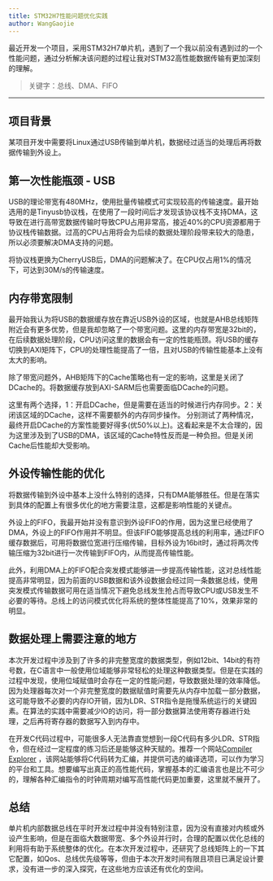 ```yaml
---
title: STM32H7性能问题优化实践
author: WangGaojie
---
```


最近开发一个项目，采用STM32H7单片机，遇到了一个我以前没有遇到过的一个性能问题，通过分析解决该问题的过程让我对STM32高性能数据传输有更加深刻的理解。

> 关键字：总线、DMA、FIFO
---

## 项目背景
某项目开发中需要将Linux通过USB传输到单片机，数据经过适当的处理后再将数据传输到外设上。

## 第一次性能瓶颈 - USB
USB的理论带宽有480MHz，使用批量传输模式可实现较高的传输速度。最开始选用的是Tinyusb协议栈，在使用了一段时间后才发现该协议栈不支持DMA，这导致在进行高带宽数据传输时导致CPU占用非常高，接近40%的CPU资源都用于协议栈传输数据。过高的CPU占用将会为后续的数据处理阶段带来较大的隐患，所以必须要解决DMA支持的问题。

将协议栈更换为CherryUSB后，DMA的问题解决了。在CPU仅占用1%的情况下，可达到30M/s的传输速度。

## 内存带宽限制
最开始我认为将USB的数据缓存放在靠近USB外设的区域，也就是AHB总线矩阵附近会有更多优势，但是我却忽略了一个带宽问题。这里的内存带宽是32bit的，在后续数据处理阶段，CPU访问这里的数据会有一定的性能瓶颈。将USB的缓存切换到AXI矩阵下，CPU的处理性能提高了一倍，且对USB的传输性能基本上没有太大的影响。

除了带宽问题外，AHB矩阵下的Cache策略也有一定的影响，这里是关闭了DCache的。将数据缓存放到AXI-SARM后也需要面临DCache的问题。

这里有两个选择，1：开启DCache，但是需要在适当的时候进行内存同步。2：关闭该区域的DCache，这样不需要额外的内存同步操作。
分别测试了两种情况，最终开启DCache的方案性能要好得多(优50%以上)。这看起来是不太合理的，因为这里涉及到了USB的DMA，该区域的Cache特性反而是一种负担。但是关闭Cache后性能却大受影响。

## 外设传输性能的优化
将数据传输到外设中基本上没什么特别的选择，只有DMA能够胜任。但是在落实到具体的配置上有很多优化的地方需要注意，这都是影响性能的关键点。

外设上的FIFO，我最开始并没有意识到外设FIFO的作用，因为这里已经使用了DMA，外设上的FIFO作用并不明显。但该FIFO能够提高总线的利用率，通过FIFO缓存数据后，可用将数据位宽进行压缩传输，目标外设为16bit时，通过将两次传输压缩为32bit进行一次传输到FIFO内，从而提高传输性能。

此外，利用DMA上的FIFO配合突发模式能够进一步提高传输性能，这对总线性能提高非常明显，因为前面的USB数据和该外设数据会经过同一条数据总线，使用突发模式传输数据可用在适当情况下避免总线发生抢占而导致CPU或USB发生不必要的等待。总线上的访问模式优化将系统的整体性能提高了10%，效果非常的明显。

## 数据处理上需要注意的地方
本次开发过程中涉及到了许多的非完整宽度的数据类型，例如12bit、14bit的有符号数，在C语言中一般使用位域能够非常轻松的处理这种数据类型。但是在实践的过程中发现，使用位域赋值时会存在一定的性能问题，导致数据处理的效率降低。因为处理器每次对一个非完整宽度的数据赋值时需要先从内存中加载一部分数据，这可能导致不必要的内存IO开销，因为LDR、STR指令是拖慢系统运行的关键因素。在算法的实践中需要减少IO的访问，将一部分数据算法使用寄存器进行处理，之后再将寄存器的数据写入到内存中。

在开发C代码过程中，可能很多人无法靠直觉想到一段C代码有多少LDR、STR指令，但在经过一定程度的练习后还是能够这种天赋的。推荐一个网站[Compiler Explorer](https://gcc.godbolt.org/) ，该网站能够将C代码转为汇编，并提供可选的编译选项，可以作为学习的平台和工具。想要编写出真正的高性能代码，掌握基本的汇编语言也是比不可少的，理解各种汇编指令的时钟周期对编写高性能代码更加重要，这里就不展开了。

## 总结
单片机内部数据总线在平时开发过程中并没有特别注意，因为没有直接对内核或外设产生影响，但是在面临大数据带宽、多个外设并行时，合理的配置以优化总线的利用将有助于系统整体的优化。在本次开发过程中，还研究了总线矩阵上的一下其它配置，如Qos、总线优先级等等，但由于本次开发时间有限且项目已满足设计要求，没有进一步的深入探究，在这些地方应该还有优化的空间。
